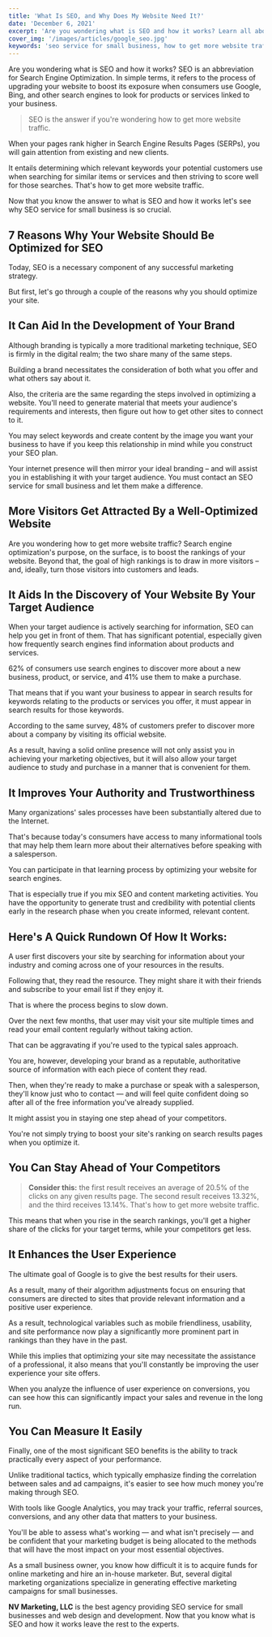 ```yaml
---
title: 'What Is SEO, and Why Does My Website Need It?'
date: 'December 6, 2021'
excerpt: 'Are you wondering what is SEO and how it works? Learn all about SEO and why your small business website needs an effective SEO strategy.'
cover_img: '/images/articles/google_seo.jpg'
keywords: 'seo service for small business, how to get more website traffic, what is seo and how it works'
---
```


Are you wondering what is SEO and how it works? SEO is an abbreviation for Search Engine Optimization. In simple terms, it refers to the process of upgrading your website to boost its exposure when consumers use Google, Bing, and other search engines to look for products or services linked to your business.

> SEO is the answer if you're wondering how to get more website traffic.

When your pages rank higher in Search Engine Results Pages (SERPs), you will gain attention from existing and new clients.

It entails determining which relevant keywords your potential customers use when searching for similar items or services and then striving to score well for those searches. That's how to get more website traffic.

Now that you know the answer to what is SEO and how it works let's see why SEO service for small business is so crucial.

## 7 Reasons Why Your Website Should Be Optimized for SEO

Today, SEO is a necessary component of any successful marketing strategy.

But first, let's go through a couple of the reasons why you should optimize your site.

## It Can Aid In the Development of Your Brand

Although branding is typically a more traditional marketing technique, SEO is firmly in the digital realm; the two share many of the same steps.

Building a brand necessitates the consideration of both what you offer and what others say about it.

Also, the criteria are the same regarding the steps involved in optimizing a website. You'll need to generate material that meets your audience's requirements and interests, then figure out how to get other sites to connect to it.

You may select keywords and create content by the image you want your business to have if you keep this relationship in mind while you construct your SEO plan.

Your internet presence will then mirror your ideal branding – and will assist you in establishing it with your target audience. You must contact an SEO service for small business and let them make a difference.

## More Visitors Get Attracted By a Well-Optimized Website

Are you wondering how to get more website traffic? Search engine optimization's purpose, on the surface, is to boost the rankings of your website. Beyond that, the goal of high rankings is to draw in more visitors – and, ideally, turn those visitors into customers and leads.

## It Aids In the Discovery of Your Website By Your Target Audience

When your target audience is actively searching for information, SEO can help you get in front of them. That has significant potential, especially given how frequently search engines find information about products and services.

62% of consumers use search engines to discover more about a new business, product, or service, and 41% use them to make a purchase.

That means that if you want your business to appear in search results for keywords relating to the products or services you offer, it must appear in search results for those keywords.

According to the same survey, 48% of customers prefer to discover more about a company by visiting its official website.

As a result, having a solid online presence will not only assist you in achieving your marketing objectives, but it will also allow your target audience to study and purchase in a manner that is convenient for them.

## It Improves Your Authority and Trustworthiness

Many organizations' sales processes have been substantially altered due to the Internet.

That's because today's consumers have access to many informational tools that may help them learn more about their alternatives before speaking with a salesperson.

You can participate in that learning process by optimizing your website for search engines.

That is especially true if you mix SEO and content marketing activities. You have the opportunity to generate trust and credibility with potential clients early in the research phase when you create informed, relevant content.

## Here's A Quick Rundown Of How It Works:

A user first discovers your site by searching for information about your industry and coming across one of your resources in the results.

Following that, they read the resource. They might share it with their friends and subscribe to your email list if they enjoy it.

That is where the process begins to slow down.

Over the next few months, that user may visit your site multiple times and read your email content regularly without taking action.

That can be aggravating if you're used to the typical sales approach.

You are, however, developing your brand as a reputable, authoritative source of information with each piece of content they read.

Then, when they're ready to make a purchase or speak with a salesperson, they'll know just who to contact — and will feel quite confident doing so after all of the free information you've already supplied.

It might assist you in staying one step ahead of your competitors.

You're not simply trying to boost your site's ranking on search results pages when you optimize it.

## You Can Stay Ahead of Your Competitors

> **Consider this:** the first result receives an average of 20.5% of the clicks on any given results page. The second result receives 13.32%, and the third receives 13.14%. That's how to get more website traffic.

This means that when you rise in the search rankings, you'll get a higher share of the clicks for your target terms, while your competitors get less.

## It Enhances the User Experience

The ultimate goal of Google is to give the best results for their users.

As a result, many of their algorithm adjustments focus on ensuring that consumers are directed to sites that provide relevant information and a positive user experience.

As a result, technological variables such as mobile friendliness, usability, and site performance now play a significantly more prominent part in rankings than they have in the past.

While this implies that optimizing your site may necessitate the assistance of a professional, it also means that you'll constantly be improving the user experience your site offers.

When you analyze the influence of user experience on conversions, you can see how this can significantly impact your sales and revenue in the long run.

## You Can Measure It Easily

Finally, one of the most significant SEO benefits is the ability to track practically every aspect of your performance.

Unlike traditional tactics, which typically emphasize finding the correlation between sales and ad campaigns, it's easier to see how much money you're making through SEO.

With tools like Google Analytics, you may track your traffic, referral sources, conversions, and any other data that matters to your business.

You'll be able to assess what's working — and what isn't precisely — and be confident that your marketing budget is being allocated to the methods that will have the most impact on your most essential objectives.

As a small business owner, you know how difficult it is to acquire funds for online marketing and hire an in-house marketer. But, several digital marketing organizations specialize in generating effective marketing campaigns for small businesses.

**NV Marketing, LLC** is the best agency providing SEO service for small businesses and web design and development. Now that you know what is SEO and how it works leave the rest to the experts.
